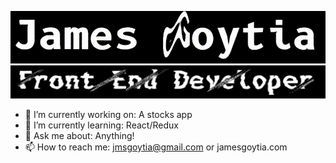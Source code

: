 ![namegif](https://github.com/Iinguistics/Iinguistics/blob/master/james-blotter.gif?raw=true)
![rolegif](https://github.com/Iinguistics/Iinguistics/blob/master/role-blotter.gif?raw=true)
- 🔭 I’m currently working on: A stocks app
- 🌱 I’m currently learning: React/Redux
- 💬 Ask me about: Anything!
- 📫 How to reach me: jmsgoytia@gmail.com or jamesgoytia.com



